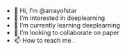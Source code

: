 - 👋 Hi, I’m @arrayofstar
- 👀 I’m interested in deeplearning
- 🌱 I’m currently learning deeplearning
- 💞️ I’m looking to collaborate on paper
- 📫 How to reach me .

<!---
arrayofstar/arrayofstar is a ✨ special ✨ repository because its `README.md` (this file) appears on your GitHub profile.
You can click the Preview link to take a look at your changes.
--->
